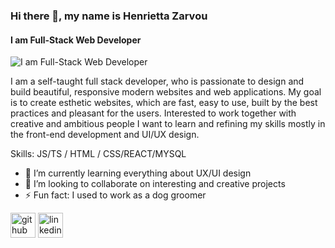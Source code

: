 ### Hi there 👋, my name is Henrietta Zarvou
#### I am Full-Stack Web Developer
![I am Full-Stack Web Developer](https://github.com/haneza/haneza/blob/main/Banner.pngg)

 I am a self-taught full stack developer, who is passionate to design and build beautiful, responsive modern websites and web applications. My goal is to create esthetic websites, which are fast, easy to use, built by the best practices and pleasant for the users. Interested to work together with creative and ambitious people I want to learn and refining my skills mostly in the front-end development and UI/UX design.

Skills:  JS/TS / HTML / CSS/REACT/MYSQL
 
- 🌱 I’m currently learning everything about UX/UI design 
- 👯 I’m looking to collaborate on interesting and creative projects 
- ⚡ Fun fact: I used to work as a dog groomer 


[<img src='https://cdn.jsdelivr.net/npm/simple-icons@3.0.1/icons/github.svg' alt='github' height='40'>](https://github.com/haneza)  [<img src='https://cdn.jsdelivr.net/npm/simple-icons@3.0.1/icons/linkedin.svg' alt='linkedin' height='40'>](https://www.linkedin.com/in/henriettazarvou/)  



